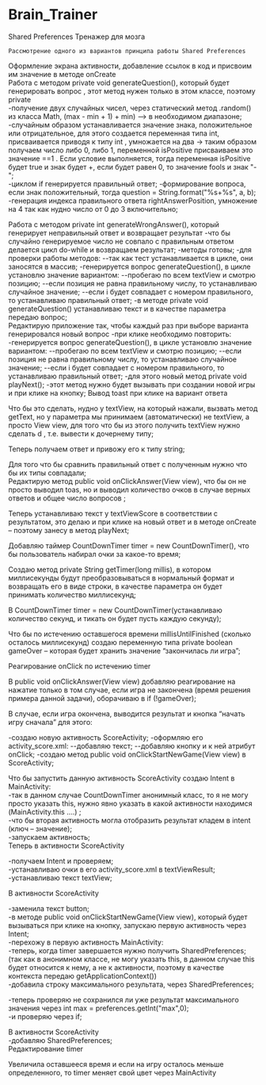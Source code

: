 # Brain_Trainer         

Shared Preferences 
Тренажер для мозга   

	Рассмотрение одного из вариантов принципа работы Shared Preferences    


Оформление экрана активности, добавление ссылок в код и присвоим им значение в методе onCreate  
Работа с методом private void generateQuestion(), который будет генерировать вопрос , этот метод нужен только в этом классе, поэтому private  
-получение двух случайных чисел, через статический метод .random() из класса Math,  (max - min + 1) + min) –> в необходимом диапазоне; 
-случайным образом устанавливается значение знака, положительное или отрицательное, для этого создается переменная типа int, присваивается приводя к типу int , умножается на два -> таким образом получаем число либо 0, либо 1, переменной isPositive присваиваем это значение ==1 . 
Если условие выполняется, тогда переменная isPositive будет true и знак будет +, если будет равен 0, то значение fools и знак "-";   
-циклом if генерируется правильный ответ; 
-формирование вопроса, если знак положительный, тогда question = String.format("%s+%s", a, b);  
-генерация индекса правильного ответа rightAnswerPosition, умножение на 4 так как нудно число от 0 до 3 включительно;    

Работа с методом private int generateWrongAnswer(), который генерирует неправильный ответ и возвращает результат
-что бы случайно генерируемое число не совпало с правильным ответом делается цикл do-while и возвращаем результат; 
-методы готовы;
-для проверки работы методов: 
--так как тест устанавливается в цикле, они заносятся в массив; 
-генерируется вопрос generateQuestion(), в цикле установлю значение вариантом: 
--пробегаю по всем textView и смотрю позицию;
--если позиция не равна правильному числу, то устанавливаю случайное значение; 
--если i будет совпадает с номером правильного, то устанавливаю правильный ответ; 
-в методе private void generateQuestion() устанавливаю текст и в качестве параметра передаю вопрос;    
Редактирую приложение так, чтобы каждый раз при выборе варианта генерировался новый вопрос 
-при клике необходимо повторить:
-генерируется вопрос generateQuestion(), в цикле установлю значение вариантом: 
--пробегаю по всем textView и смотрю позицию;
--если позиция не равна правильному числу, то устанавливаю случайное значение; 
--если i будет совпадает с номером правильного, то устанавливаю правильный ответ; 
-для этого новый метод  private void playNext();
-этот метод нужно будет вызывать при создании новой игры и при клике на кнопку; 
Вывод toast при клике на вариант ответа      

Что бы это сделать, нудно у textView, на который нажали, вызвать метод getText, но у параметра мы принимаем (автоматически) не textView, а просто View view, для того что бы из этого получить textView нужно сделать d , т.е. вывести к дочернему типу;   

Теперь получаем ответ и привожу его к типу string;    

Для того что бы сравнить правильный ответ с полученным нужно что бы их типы совпадали;     
Редактирую метод public void onClickAnswer(View view), что бы он не просто выводил toas, но и выводил количество очков в случае верных ответов и общее число вопросов ; 


Теперь устанавливаю текст у textViewScore в соответствии с результатом, это делаю и при клике на новый ответ и в методе onCreate – поэтому занесу в метод playNext;    

Добавляю таймер CountDownTimer timer = new CountDownTimer(), что бы пользователь набирал очки за какое-то время;   

Создаю метод private String getTimer(long millis), в котором миллисекунды будут преобразовываться в нормальный формат и возвращать его в виде строки, в качестве параметра он будет принимать количество миллисекунд;     

В CountDownTimer timer = new CountDownTimer(устанавливаю количество секунд, и тикать он будет пусть каждую секунду);   


Что бы по истечению оставшегося времени millisUntilFinished (сколько осталось миллисекунд) создаю переменную типа private boolean gameOver – которая будет хранить значение “закончилась ли игра”;   


Реагирование onClick по истечению timer 


В public void onClickAnswer(View view)  добавляю реагирование на нажатие только в том случае, если игра не закончена (время решения примера данной задачи), оборачиваю в if (!gameOver);    

В случае, если игра окончена, выводится результат и кнопка “начать игру сначала” для этого:   

-создаю новую активность ScoreActivity; 
-оформляю его activity_score.xml:
--добавляю текст; 
--добавляю кнопку и к ней атрибут onClick; 
-создаю метод public void onClickStartNewGame(View view) в ScoreActivity;  

Что бы запустить данную активность ScoreActivity создаю Intent в MainActivity:   
-так в данном случае CountDownTimer анонимный класс, то я не могу просто указать this, нужно явно указать в какой активности находимся (MainActivity.this ….) ;    
-что бы вторая активность могла отобразить результат кладем в intent (ключ – значение);   
-запускаем активность;     
Теперь в активности ScoreActivity    

-получаем Intent и проверяем;     
-устанавливаю очки в его activity_score.xml в textViewResult;      
-устанавливаю текст textView;     

В активности ScoreActivity    

-заменила текст button;   
-в методе public void onClickStartNewGame(View view), который будет вызываться при клике на кнопку, запускаю первую активность через Intent;    
-перехожу в первую активность  MainActivity:   
-теперь, когда timer завершается нужно получить   SharedPreferences;   
(так как в анонимном классе, не могу указать this, в данном случае this будет относится к нему, а не к активности, поэтому в качестве контекста передаю getApplicationContext())  
-добавила строку максимального результата, через   SharedPreferences;   

-теперь проверяю не сохранился ли уже результат максимального значения через int max = preferences.getInt("max",0);    
-и проверяю через if;    


В активности ScoreActivity    
-добавляю SharedPreferences;    
Редактирование timer  

Увеличила оставшееся время и если на игру осталось меньше определенного, то timer меняет свой цвет через MainActivity        


 





